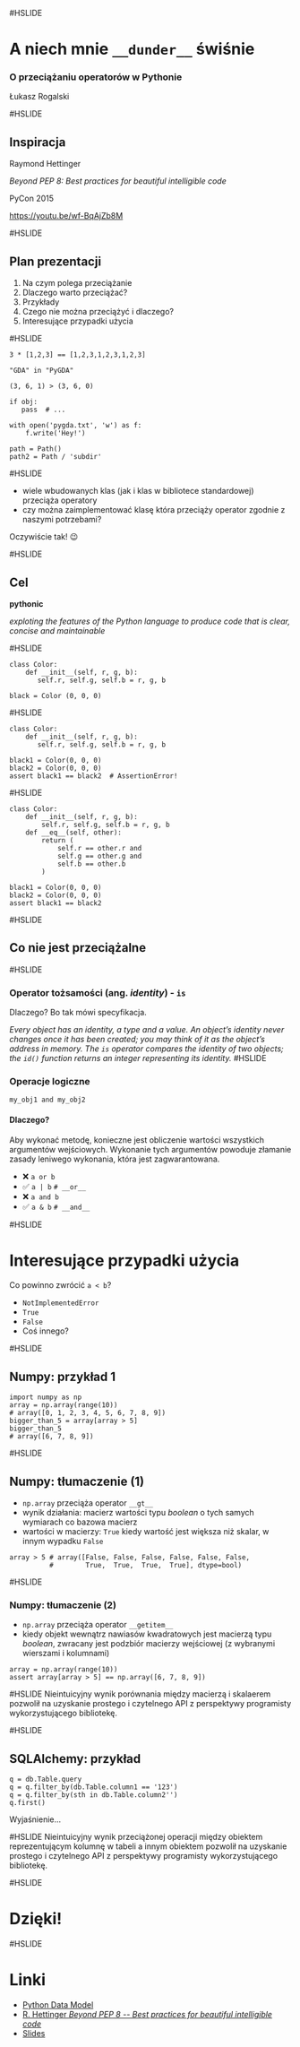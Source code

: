 #HSLIDE

# A niech mnie `__dunder__` świśnie
### O przeciążaniu operatorów w Pythonie
Łukasz Rogalski

#HSLIDE
## Inspiracja
Raymond Hettinger

*Beyond PEP 8: Best practices for beautiful intelligible code*

PyCon 2015

https://youtu.be/wf-BqAjZb8M

#HSLIDE
## Plan prezentacji
1. Na czym polega przeciążanie
2. Dlaczego warto przeciążać?
3. Przykłady
4. Czego nie można przeciążyć i dlaczego?
5. Interesujące przypadki użycia

#HSLIDE
```
3 * [1,2,3] == [1,2,3,1,2,3,1,2,3]

"GDA" in "PyGDA"

(3, 6, 1) > (3, 6, 0)

if obj:
   pass  # ...

with open('pygda.txt', 'w') as f:
    f.write('Hey!')

path = Path()
path2 = Path / 'subdir'
```

#HSLIDE
- wiele wbudowanych klas (jak i klas w bibliotece standardowej) przeciąża operatory
- czy można zaimplementować klasę która przeciąży operator zgodnie z naszymi potrzebami?

Oczywiście tak! 😉

#HSLIDE
## Cel
**pythonic**

_exploting the features of the Python language to produce code that is clear, concise and maintainable_

#HSLIDE
```
class Color:
    def __init__(self, r, g, b):
       self.r, self.g, self.b = r, g, b

black = Color (0, 0, 0)
```

#HSLIDE
```
class Color:
    def __init__(self, r, g, b):
       self.r, self.g, self.b = r, g, b

black1 = Color(0, 0, 0)
black2 = Color(0, 0, 0)
assert black1 == black2  # AssertionError!
```

#HSLIDE
```
class Color:
    def __init__(self, r, g, b):
        self.r, self.g, self.b = r, g, b
    def __eq__(self, other):
        return (
            self.r == other.r and
            self.g == other.g and
            self.b == other.b
        )

black1 = Color(0, 0, 0)
black2 = Color(0, 0, 0)
assert black1 == black2
```
#HSLIDE

## Co nie jest przeciążalne
#HSLIDE

### Operator tożsamości (ang. _identity_) - `is`

Dlaczego? Bo tak mówi specyfikacja.

_Every object has an identity, a type and a value. An object’s identity never changes once it has been created; you may think of it as the object’s address in memory. The `is` operator compares the identity of two objects; the `id()` function returns an integer representing its identity._
#HSLIDE

### Operacje logiczne

`my_obj1 and my_obj2`

#### Dlaczego?

Aby wykonać metodę, konieczne jest obliczenie wartości wszystkich argumentów wejściowych. Wykonanie tych argumentów powoduje złamanie zasady leniwego wykonania, która jest zagwarantowana.

- ❌     `a or b`
- ✅     `a | b`     `# __or__`
- ❌     `a and b`
- ✅     `a & b`     `# __and__`

#HSLIDE
# Interesujące przypadki użycia

Co powinno zwrócić `a < b`?
- `NotImplementedError`
- `True`
- `False`
- Coś innego?

#HSLIDE
## Numpy: przykład 1
```
import numpy as np
array = np.array(range(10))
# array([0, 1, 2, 3, 4, 5, 6, 7, 8, 9])
bigger_than_5 = array[array > 5]
bigger_than_5
# array([6, 7, 8, 9])
```

#HSLIDE
## Numpy: tłumaczenie (1)

- `np.array` przeciąża operator `__gt__`
- wynik działania: macierz wartości typu _boolean_ o tych samych wymiarach co bazowa macierz
- wartości w macierzy: `True` kiedy wartość jest większa niż skalar, w innym wypadku `False`

```
array > 5 # array([False, False, False, False, False, False,  
          #        True,  True,  True,  True], dtype=bool)
```

#HSLIDE
### Numpy: tłumaczenie (2)

- `np.array` przeciąża operator `__getitem__`
- kiedy objekt wewnątrz nawiasów kwadratowych jest macierzą typu _boolean_, zwracany jest podzbiór macierzy wejściowej (z wybranymi wierszami i kolumnami)

```
array = np.array(range(10))
assert array[array > 5] == np.array([6, 7, 8, 9])
```

#HSLIDE
Nieintuicyjny wynik porównania między macierzą i skalaerem pozwolił na uzyskanie prostego i czytelnego API z perspektywy programisty wykorzystującego bibliotekę.

#HSLIDE
## SQLAlchemy: przykład

```
q = db.Table.query
q = q.filter_by(db.Table.column1 == '123')
q = q.filter_by(sth in db.Table.column2'')
q.first()
```

Wyjaśnienie...

#HSLIDE
Nieintuicyjny wynik przeciążonej operacji między obiektem reprezentującym kolumnę w tabeli a innym obiektem pozwolił na uzyskanie prostego i czytelnego API z perspektywy programisty wykorzystującego bibliotekę.

#HSLIDE
# Dzięki!

#HSLIDE
# Linki
- [Python Data Model](https://docs.python.org/3/reference/datamodel.html)
- [R. Hettinger *Beyond PEP 8 -- Best practices for beautiful intelligible code*](https://youtu.be/wf-BqAjZb8M)
- [Slides](github.com/rogalski/pygda22_dunders)
